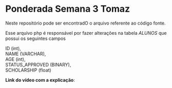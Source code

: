 # Ponderada Semana 3 Tomaz

Neste repositório pode ser encontradO o arquivo referente ao código fonte.

Esse arquivo php é responsável por fazer alterações na tabela *ALUNOS* que possui os seguintes campos

ID (int), <br> 
NAME (VARCHAR), <br>
AGE (int), <br>
STATUS_APPROVED (BINARY), <br>
SCHOLARSHIP (float)

**Link do vídeo com a explicação**: 
